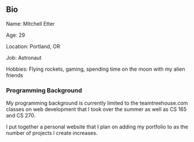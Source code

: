 ## Bio

Name: Mitchell Etter

Age: 29

Location: Portland, OR

Job: Astronaut

Hobbies: Flying rockets, gaming, spending time on the moon with my alien friends

### Programming Background

My programming background is currently limited to the teamtreehouse.com classes on web development that I took over the summer as well as CS 165 and CS 270.

I put together a personal website that I plan on adding my portfolio to as the number of projects I create increases.

